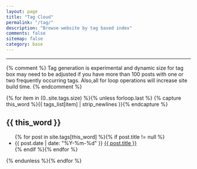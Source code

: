 ```yaml
---
layout: page
title: "Tag Cloud"
permalink: "/tag/"
description: "Browse website by tag based index"
comments: false
sitemap: false
category: base
---
```


<hr class="style17" style="margin:1.0rem 0;">

{% comment %}
  Tag generation is experimental and dynamic size for tag box may need to be adjusted if you have more than 100 posts with one or two frequently occurring tags. Also,all for loop operations will increase site build time.
{% endcomment %}
<!--
{% capture site_tags %}{% for tag in site.tags %}{{ tag | first }}{% unless forloop.last %},{% endunless %}{% endfor %}{% endcapture %}
{% assign tags_list = site_tags | split:',' | sort %}

<ul class="slidetags">
  {% for item in (0..site.tags.size) %}{% unless forloop.last %}
    {% capture this_word %}{{ tags_list[item] | strip_newlines }}{% endcapture %}
    <li style="font-size:{{ site.tags[this_word].size | times: 100 | divided_by: site.tags.size | plus: 70 }}%"><a href="#{{ this_word }}">{{ this_word }} <span>{{ site.tags[this_word].size }}</span></a></li>
  {% endunless %}{% endfor %}
</ul>
-->
{% for item in (0..site.tags.size) %}{% unless forloop.last %}
  {% capture this_word %}{{ tags_list[item] | strip_newlines }}{% endcapture %}
<h2 id="{{ this_word }}">{{ this_word }}</h2>
<ul class="post-list">
  {% for post in site.tags[this_word] %}{% if post.title != null %}
  <li>
    <time>
      {{ post.date | date: "%Y-%m-%d" }}
    </time>
    <a href="{{ site.url }}{{ post.url }}">{{ post.title }}
    </a>
  </li>
  {% endif %}{% endfor %}
</ul>
{% endunless %}{% endfor %}
